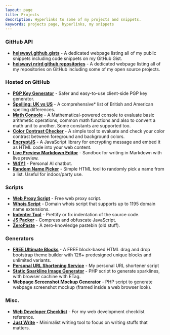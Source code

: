 ```yaml
---
layout: page
title: Projects
description: Hyperlinks to some of my projects and snippets.
keywords: projects page, hyperlinks, my snippets
---
```


### GitHub API

- [**heiswayi.github.gists**](http://heiswayi.github.io/my-gists/) - A dedicated webpage listing all of my public snippets including code snippets on my GitHub Gist.
- [**heiswayi nrird github repositories**](http://heiswayi.github.io/my-repos/) - A dedicated webpage listing all of my repositories on GitHub including some of my open source projects.

### Hosted on GitHub

- [**PGP Key Generator**](http://heiswayi.github.io/pgp/) - Safer and easy-to-use client-side PGP key generator.
- [**Spelling: UK vs US**](http://heiswayi.github.io/spelling-uk-vs-us) - A comprehensive* list of British and American spelling differences.
- [**Math Console**](http://heiswayi.github.io/math-console/) - A Mathematical-powered console to evaluate basic arithmetic operations, common math functions and also to convert a math unit to another. Some constants are supported too.
- [**Color Contrast Checker**](http://heiswayi.github.io/color-contrast-checker) - A simple tool to evaluate and check your color contrast between foreground and background colors.
- [**EncryptJS**](http://heiswayi.github.io/encryptjs/) - A JavaScript library for encrypting message and embed it as HTML code into your web content.
- [**Live Preview Markdown Editor**](http://heiswayi.github.io/markdown-editor) - Sandbox for writing in Markdown with live preview.
- [**W4Y1**](http://heiswayi.github.io/w4y1/) - Personal AI chatbot.
- [**Random Name Picker**](http://heiswayi.github.io/random-name-picker/) - Simple HTML tool to randomly pick a name from a list. Useful for indoor/party use.

### Scripts

- [**Web Proxy Script**](http://proxy.nrird.xyz/) - Free web proxy script.
- [**Whois Script**](http://script.nrird.xyz/whois/) - Domain whois script that supports up to 1195 domain name extensions.
- [**Indenter Tool**](http://script.nrird.xyz/indenter-tool/) - Prettify or fix indentation of the source code.
- [**JS Packer**](http://script.nrird.xyz/js-packer/) - Compress and obfuscate JavaScript.
- [**ZeroPaste**](http://nrird.xyz/0/) - A zero-knowledge pastebin (old stuff).

### Generators

- [**FREE Ultimate Blocks**](http://ub.nrird.xyz/) - A FREE block-based HTML drag and drop bootstrap theme builder with 126+ predesigned unique blocks and unlimited variants.
- [**Personal URL Shortening Service**](http://script.nrird.xyz/url-shortener/) - My personal URL shortener script
- [**Static Sparkline Image Generator**](http://script.nrird.xyz/sparkline/) - PHP script to generate sparklines, with browser cachine with ETag.
- [**Webpage Screenshot Mockup Generator**](http://script.nrird.xyz/website-screenshot/) - PHP script to generate webpage screenshot mockup (framed inside a web browser look).

### Misc.

- [**Web Developer Checklist**](http://wdc.nrird.xyz/) -  For my web development checklist reference.
- [**Just Write**](http://nrird.xyz/just-write/) - Minimalist writing tool to focus on writing stuffs that matters.
